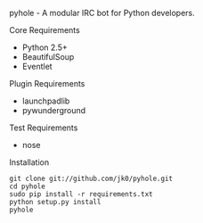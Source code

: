 pyhole - A modular IRC bot for Python developers.


Core Requirements

- Python 2.5+
- BeautifulSoup
- Eventlet


Plugin Requirements

- launchpadlib
- pywunderground


Test Requirements

- nose

Installation
````
git clone git://github.com/jk0/pyhole.git
cd pyhole
sudo pip install -r requirements.txt
python setup.py install
pyhole
````
